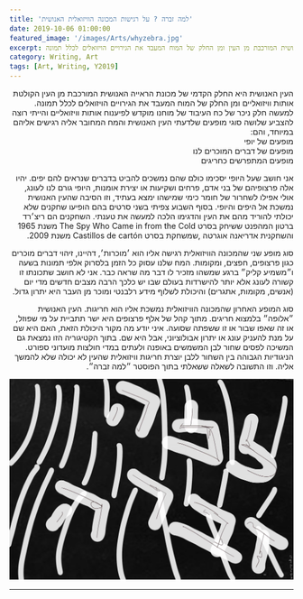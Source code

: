```yaml
---
title: 'למה זברה ? על רגישות המכונה הוויזואלית האנושית'
date: 2019-10-06 01:00:00
featured_image: '/images/Arts/whyzebra.jpg'
excerpt: העין האנושית היא החלק הקדמי של מכונת הראייה האנושית המורכבת מן העין ומן החלק של המוח המעבד את הגירויים הויזואלים לכלל תמונה. 
category: Writing, Art
tags: [Art, Writing, Y2019]
---
```




<p dir="rtl"> 
העין האנושית היא החלק הקדמי של מכונת הראייה האנושית המורכבת מן העין הקולטת אותות וויזואליים ומן החלק של המוח המעבד את הגירויים הויזואלים לכלל תמונה. למעשה חלק ניכר של כח העיבוד של מוחנו מוקדש לפיענוח אותות וויזואליים והייתי רוצה להצביע שלושה סוגי מופעים שלדעתי העין האנושית והמח המחובר אליה רגישים אליהם במיוחד, והם:
<br>
מופעים של יופי
<br>
מופעים של דברים המוכרים לנו
<br>
מופעים המתפרשים כחריגים
</p>
<p dir="rtl">
אני חושב שעל היופי יסכימו כולם שהם נמשכים להביט בדברים שנראים להם יפים. יהיו אלה פרצופיהם של בני אדם, פרחים ושקיעות או יצירת אומנות, היופי גורם לנו לעונג, אולי אפילו לשחרור של חומר כימי שמישהו ימצא בעתיד, וזו הסיבה שהעין האנושית נמשכת אל היפים והיופי. בסוף השבוע צפיתי בשני סרטים בהם הופיעו שחקנים שלא יכולתי להוריד מהם את העין והדגימו הלכה למעשה את טענתי. השחקנים הם ריצ׳רד ברטון המהפנט ששיחק בסרט The Spy Who Came in from the Cold משנת 1965 והשחקנית אדריאנה אוגרטה ,שמשחקת בסרט Castillos de cartón משנת 2009.
</p>
<p dir="rtl">
סוג מופע שני שהמכונה הוויזואלית רגישה אליו הוא ׳מוכרות׳, דהיינו, זיהוי דברים מוכרים כגון פרצופים, חפצים, ומקומות. המח שלנו עסוק כל הזמן בלסרוק אלפי תמונות בשעה ו״משמיע קליק״ ברגע שמשהו מזכיר לו דבר מה שראה כבר. אני לא חושב שתכונתו זו קשורה לעונג אלא יותר להישרדות בעולם שבו יש כלכך הרבה מצבים חדשים מדי יום (אנשים, מקומות, אתגרים) והיכולת לשלוף מידע רלבנטי ומוכר מן העבר היא יתרון גדול. 
</p>
<p dir="rtl">
סוג המופע האחרון שהמכונה הוויזואלית נמשכת אליו הוא חריגות. העין האנושית ״אלופה״ בלמצוא חריגים. מתוך קהל של אלף פרצופים היא ישר תתביית על מי שפוזל, או זה שאפו שבור או זו ששפתה שסועה. איני יודע מה מקור היכולת הזאת, האם היא שם על מנת להעניק עונג או יתרון אבולוציוני, אבל היא שם. בתוך הקטיגוריה הזו נמצאת גם המשיכה לפסים שחור לבן המשמשים באופנה ולעתים במדי חולצות מועדוני ספורט. הניגודיות הגבוהה בין השחור ללבן יוצרת חריגות וויזואלית שהעין לא יכולה שלא להמשך אליה. וזו התשובה לשאלה ששאלתי בתוך הפוסטר ״למה זברה״. 
</p>

<div class="gallery" data-columns="1">
	<img src="/images/Arts/whyzebra.jpg">
</div>

---






